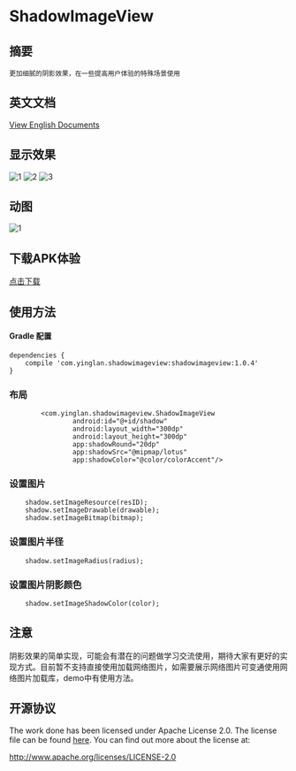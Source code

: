 # ShadowImageView
## 摘要
    更加细腻的阴影效果，在一些提高用户体验的特殊场景使用

## 英文文档
[View English Documents](https://github.com/yingLanNull/ShadowImageView)

## 显示效果
![1](https://github.com/yingLanNull/ShadowImageView/blob/master/show/shadow1.png)
![2](https://github.com/yingLanNull/ShadowImageView/blob/master/show/shadow2.png)
![3](https://github.com/yingLanNull/ShadowImageView/blob/master/show/shadowcolor.png)

## 动图
![1](https://github.com/yingLanNull/ShadowImageView/blob/master/show/shadow.gif)

## 下载APK体验
[点击下载](https://github.com/yingLanNull/ShadowImageView/blob/master/show/app-debug.apk)

## 使用方法

#### Gradle 配置
```
dependencies {
    compile 'com.yinglan.shadowimageview:shadowimageview:1.0.4'
}
```

### 布局

```
	    <com.yinglan.shadowimageview.ShadowImageView
	            android:id="@+id/shadow"
                android:layout_width="300dp"
                android:layout_height="300dp"
                app:shadowRound="20dp"
                app:shadowSrc="@mipmap/lotus"
                app:shadowColor="@color/colorAccent"/>

```

### 设置图片
```
    shadow.setImageResource(resID);
    shadow.setImageDrawable(drawable); 
    shadow.setImageBitmap(bitmap);
```

### 设置图片半径
```
    shadow.setImageRadius(radius);
```
### 设置图片阴影颜色
```
    shadow.setImageShadowColor(color);
```
## 注意

阴影效果的简单实现，可能会有潜在的问题做学习交流使用，期待大家有更好的实现方式。目前暂不支持直接使用加载网络图片，如需要展示网络图片可变通使用网络图片加载库，demo中有使用方法。


## 开源协议
The work done has been licensed under Apache License 2.0. The license file can be found
[here](LICENSE). You can find out more about the license at:

http://www.apache.org/licenses/LICENSE-2.0